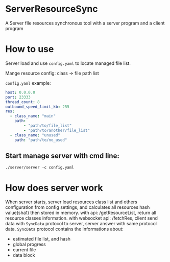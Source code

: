 # ServerResourceSync
A Server fIle resources synchronous tool with a server program and a client program

# How to use
Server load and use `config.yaml` to locate managed file list.

Mange resource config:
class -> file path list

`config.yaml` example:
```yaml
host: 0.0.0.0
port: 23333
thread_count: 8
outbound_speed_limit_kb: 255
res:
  - class_name: "main"
    path:
        - "path/to/file_list"
        - "path/to/another/file_list"
  - class_name: "unused"
    path: "path/to/no_used"
```

## Start manage server with cmd line:
```shell
./server/server -c config.yaml
```

# How does server work
When server starts, server load resources class list and others configuration from config settings, and calculates all resources hash value(sha1) then stored in memory.
with api: /getResourceList, return all resource classes information.
with websocket api: /fetchRes, client send data with `SyncData` protocol to server, server answer with same protocol data.
`SyncData` protocol contains the informations about:
- estimated file list, and hash
- global progress
- current file
- data block
